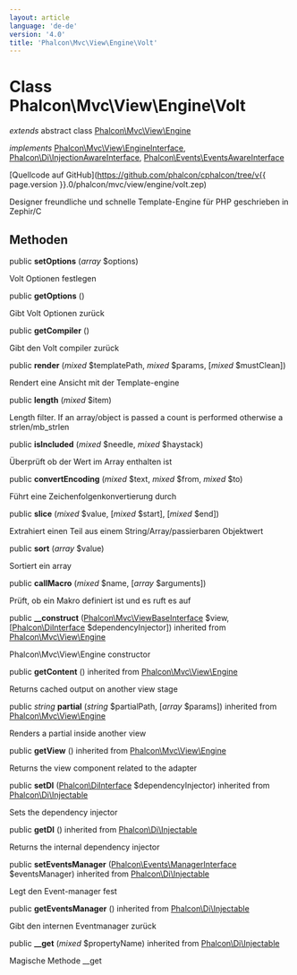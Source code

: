```yaml
---
layout: article
language: 'de-de'
version: '4.0'
title: 'Phalcon\Mvc\View\Engine\Volt'
---
```

# Class **Phalcon\Mvc\View\Engine\Volt**

*extends* abstract class [Phalcon\Mvc\View\Engine](Phalcon_Mvc_View_Engine)

*implements* [Phalcon\Mvc\View\EngineInterface](Phalcon_Mvc_View_EngineInterface), [Phalcon\Di\InjectionAwareInterface](Phalcon_Di_InjectionAwareInterface), [Phalcon\Events\EventsAwareInterface](Phalcon_Events_EventsAwareInterface)

[Quellcode auf GitHub](https://github.com/phalcon/cphalcon/tree/v{{ page.version }}.0/phalcon/mvc/view/engine/volt.zep)

Designer freundliche und schnelle Template-Engine für PHP geschrieben in Zephir/C

## Methoden

public **setOptions** (*array* $options)

Volt Optionen festlegen

public **getOptions** ()

Gibt Volt Optionen zurück

public **getCompiler** ()

Gibt den Volt compiler zurück

public **render** (*mixed* $templatePath, *mixed* $params, [*mixed* $mustClean])

Rendert eine Ansicht mit der Template-engine

public **length** (*mixed* $item)

Length filter. If an array/object is passed a count is performed otherwise a strlen/mb_strlen

public **isIncluded** (*mixed* $needle, *mixed* $haystack)

Überprüft ob der Wert im Array enthalten ist

public **convertEncoding** (*mixed* $text, *mixed* $from, *mixed* $to)

Führt eine Zeichenfolgenkonvertierung durch

public **slice** (*mixed* $value, [*mixed* $start], [*mixed* $end])

Extrahiert einen Teil aus einem String/Array/passierbaren Objektwert

public **sort** (*array* $value)

Sortiert ein array

public **callMacro** (*mixed* $name, [*array* $arguments])

Prüft, ob ein Makro definiert ist und es ruft es auf

public **__construct** ([Phalcon\Mvc\ViewBaseInterface](Phalcon_Mvc_ViewBaseInterface) $view, [[Phalcon\DiInterface](Phalcon_DiInterface) $dependencyInjector]) inherited from [Phalcon\Mvc\View\Engine](Phalcon_Mvc_View_Engine)

Phalcon\Mvc\View\Engine constructor

public **getContent** () inherited from [Phalcon\Mvc\View\Engine](Phalcon_Mvc_View_Engine)

Returns cached output on another view stage

public *string* **partial** (*string* $partialPath, [*array* $params]) inherited from [Phalcon\Mvc\View\Engine](Phalcon_Mvc_View_Engine)

Renders a partial inside another view

public **getView** () inherited from [Phalcon\Mvc\View\Engine](Phalcon_Mvc_View_Engine)

Returns the view component related to the adapter

public **setDI** ([Phalcon\DiInterface](Phalcon_DiInterface) $dependencyInjector) inherited from [Phalcon\Di\Injectable](Phalcon_Di_Injectable)

Sets the dependency injector

public **getDI** () inherited from [Phalcon\Di\Injectable](Phalcon_Di_Injectable)

Returns the internal dependency injector

public **setEventsManager** ([Phalcon\Events\ManagerInterface](Phalcon_Events_ManagerInterface) $eventsManager) inherited from [Phalcon\Di\Injectable](Phalcon_Di_Injectable)

Legt den Event-manager fest

public **getEventsManager** () inherited from [Phalcon\Di\Injectable](Phalcon_Di_Injectable)

Gibt den internen Eventmanager zurück

public **__get** (*mixed* $propertyName) inherited from [Phalcon\Di\Injectable](Phalcon_Di_Injectable)

Magische Methode __get